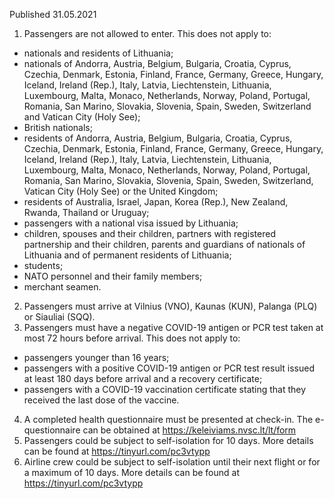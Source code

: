 Published 31.05.2021
1. Passengers are not allowed to enter.
This does not apply to:
- nationals and residents of Lithuania;
- nationals of Andorra, Austria, Belgium, Bulgaria, Croatia, Cyprus, Czechia, Denmark, Estonia, Finland, France, Germany, Greece, Hungary, Iceland, Ireland (Rep.), Italy, Latvia, Liechtenstein, Lithuania, Luxembourg, Malta, Monaco, Netherlands, Norway, Poland, Portugal, Romania, San Marino, Slovakia, Slovenia, Spain, Sweden, Switzerland and Vatican City (Holy See);
- British nationals;
- residents of Andorra, Austria, Belgium, Bulgaria, Croatia, Cyprus, Czechia, Denmark, Estonia, Finland, France, Germany, Greece, Hungary, Iceland, Ireland (Rep.), Italy, Latvia, Liechtenstein, Lithuania, Luxembourg, Malta, Monaco, Netherlands, Norway, Poland, Portugal, Romania, San Marino, Slovakia, Slovenia, Spain, Sweden, Switzerland, Vatican City (Holy See) or the United Kingdom;
- residents of Australia, Israel, Japan, Korea (Rep.), New Zealand, Rwanda, Thailand or Uruguay;
- passengers with a national visa issued by Lithuania;
- children, spouses and their children, partners with registered partnership and their children, parents and guardians of nationals of Lithuania and of permanent residents of Lithuania;
- students;
- NATO personnel and their family members;
- merchant seamen.
2. Passengers must arrive at Vilnius (VNO), Kaunas (KUN), Palanga (PLQ) or Siauliai (SQQ).
3. Passengers must have a negative COVID-19 antigen or PCR test taken at most 72 hours before arrival.
This does not apply to:
- passengers younger than 16 years;
- passengers with a positive COVID-19 antigen or PCR test result issued at least 180 days before arrival and a recovery certificate;
- passengers with a COVID-19 vaccination certificate stating that they received the last dose of the vaccine.
4. A completed health questionnaire must be presented at check-in. The e-questionnaire can be obtained at <a href="https://keleiviams.nvsc.lt/lt/form">https://keleiviams.nvsc.lt/lt/form</a> 
5. Passengers could be subject to self-isolation for 10 days. More details can be found at <a href="https://tinyurl.com/pc3vtypp">https://tinyurl.com/pc3vtypp</a>
6. Airline crew could be subject to self-isolation until their next flight or for a maximum of 10 days. More details can be found at <a href="https://tinyurl.com/pc3vtypp">https://tinyurl.com/pc3vtypp</a>

